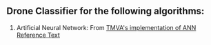 ## Drone Classifier for the following algorithms:

1. Artificial Neural Network: From [TMVA's implementation of ANN][1] [Reference Text][2]

[1]: https://github.com/root-project/root/tree/master/tmva
[2]: https://arxiv.org/abs/physics/0703039
